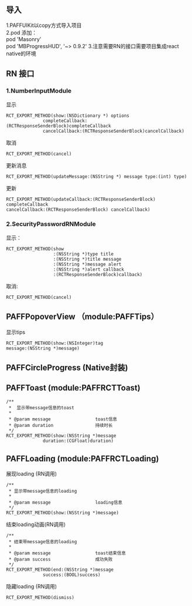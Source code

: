 ## 导入
1.PAFFUIKit以copy方式导入项目 <br>
2.pod 添加：<br>
pod 'Masonry’<br>
pod 'MBProgressHUD', '~> 0.9.2'
3.注意需要RN的接口需要项目集成react native的环境

## RN 接口

### 1.NumberInputModule 

显示

```objc
RCT_EXPORT_METHOD(show:(NSDictionary *) options
              completeCallback:(RCTResponseSenderBlock)completeCallback
			  cancelCallback:(RCTResponseSenderBlock)cancelCallback)
```

取消

```objc
RCT_EXPORT_METHOD(cancel)
```

更新消息

```objc
RCT_EXPORT_METHOD(updateMessage:(NSString *) message type:(int) type)
```

更新

```objc
RCT_EXPORT_METHOD(updateCallback:(RCTResponseSenderBlock) completeCallback 
cancelCallback:(RCTResponseSenderBlock) cancelCallback)
```

### 2.SecurityPasswordRNModule

显示：

```objc
RCT_EXPORT_METHOD(show
                  :(NSString *)type title
                  :(NSString *)title message
                  :(NSString *)message alert
                  :(NSString *)alert callback
                  :(RCTResponseSenderBlock)callback)
```

取消:

```objc
RCT_EXPORT_METHOD(cancel)
```
 
## PAFFPopoverView （module:PAFFTips）

显示tips

```objc
RCT_EXPORT_METHOD(show:(NSInteger)tag 
message:(NSString *)message)
```

## PAFFCircleProgress (Native封装)
 
## PAFFToast   (module:PAFFRCTToast)

```objc
/**
 *  显示带message信息的toast
 *
 * @param message                 toast信息
 * @param duration                持续时长
 */
RCT_EXPORT_METHOD(show:(NSString *)message
              duration:(CGFloat)duration)
```

## PAFFLoading  (module:PAFFRCTLoading)
展现loading (RN调用)

```objc
/**
 * 显示带message信息的loading
 *
 * @param message                 loading信息
 */
RCT_EXPORT_METHOD(show:(NSString *)message)
```

结束loading动画(RN调用)

```objc
/**
 * 结束带message信息的loading
 *
 * @param message                 toast结束信息
 * @param success                 成功失败
 */
RCT_EXPORT_METHOD(end:(NSString *)message
              success:(BOOL)success)
```                  

隐藏loading (RN调用)

```objc
RCT_EXPORT_METHOD(dismiss)
```